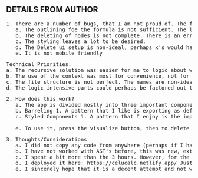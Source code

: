 ## DETAILS FROM AUTHOR
<pre>
1. There are a number of bugs, that I am not proud of. The following is a list of items that I would (and will in my free time) prioritize for making this a complete submission.
   a. The outlining foe the formula is not sufficient. The left and right sides of the formula should be outlined
   b. The deleting of nodes is not complete. There is an error with duplicate nodes, it only occurs sometimes, and I couldn't find it in the time alloted.
   c. The styling leaves a lot to be desired.
   d. The Delete ui setup is non-ideal, perhaps x's would have been better.
   e. It is not mobile friendly
</pre>
<pre>
Technical Priorities:
a. The recursive solution was easier for me to logic about with the tree syntax, but it is not implemented well. I would like to revisit and re-write the entire Visualizer.tsx component.
b. The use of the context was most for convenience, not for efficiency. Context can be problematic, and I would have to take a serious look at whether it was necessary.
c. The file structure is not perfect. The names are non-ideal, it should be organized better. I am mostly happy with the readability of each component themselves, but not happy about the overall structure.
d. The logic intensive parts could perhaps be factored out to their own files - If this was done, with a heavily intensive formula using a webworker might be the way forward so there isn't any blocking that occurs. - In a perfect world all of the expensive fe stuff would be factored out into wasm called on another thread (shared web worker)
</pre>
<pre>
2. How does this work?
   a. The app is divided mostly into three important components. 1. The context-provider.tsx (treeContext > context-provider) - This is how I provide the data to all of the components without dealing with prop drilling. - This context allows for the overall tree to be edited from within the smaller components (calculator > components > Container, astVisualizer > NestedComponent) - Then viewed and used in the others (Visualizer.tsx) 2. Visualizer.tsx - This is the meat of the logic. This is where the tree is broken down and turned into components. 3. NestedComponent - This is a helper for the recursive strategy, and additionally handles deletion of nodes in the tree
   b. Barreling 1. A pattern that I like is exporting as default into an index that is easily accessible to any parent
   c. Styled Components 1. A pattern that I enjoy is the import \* as S, this helps greatly with differentiating between what is a styled component and what is not.

   e. To use it, press the visualize button, then to delete nodes click on the one in the display that you wish to remove.
</pre>
<pre>
3. Thoughts/Considerations
   a. I did not copy any code from anywhere (perhaps if I had my highlighting would be better! :D).
   b. I have not worked with AST's before, this was new, extremely interesting, and ultimately rewarding and fun! I fully intend to solve this completely in the future
   c. I spent a bit more than the 3 hours. However, for the actual tree manipulation I would estimate I ended up around at that 3 hour mark. I spent (longer than I care to say!) getting the app into ts (I forgot to add a tsconfig), and just doing some random styling and playing with the background color. So, overall yes I spent more than the alloted time, but 'concentrated hours' dealing with the actual question, I would say I spent about the correct amount of time.
   d. I deployed it here: https://celucalc.netlify.app/ Just for easy viewing. I can take it down if I am not meant to do this, just thought you might appreciate playing with it a little (find all my bugs!)
   e. I sincerely hope that it is a decent attempt and not way below your other applicants and a waste of time!
</pre>
